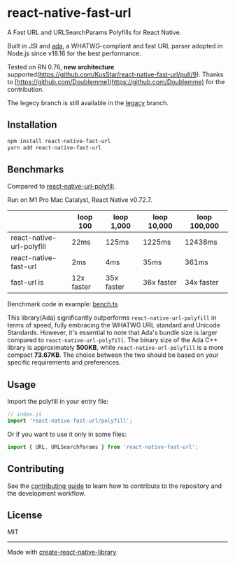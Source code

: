 # react-native-fast-url

A Fast URL and URLSearchParams Polyfills for React Native.

Built in JSI and [ada](https://github.com/ada-url/ada), a WHATWG-compliant and fast URL parser adopted in Node.js since v18.16 for the best performance.

Tested on RN 0.76, **new architecture** supported(https://github.com/KusStar/react-native-fast-url/pull/9). Thanks to [https://github.com/Doublemme](https://github.com/Doublemme) for the contribution.

The legecy branch is still available in the [legacy](https://github.com/KusStar/react-native-fast-url/tree/legacy) branch.

## Installation

```sh
npm install react-native-fast-url
yarn add react-native-fast-url
```

## Benchmarks

Compared to [react-native-url-polyfill](https://github.com/charpeni/react-native-url-polyfill/tree/main).

Run on M1 Pro Mac Catalyst, React Native v0.72.7.

|                           | loop 100        | loop 1,000       | loop 10,000      | loop 100,000     |
|---------------------------|------------|------------|------------|------------|
| react-native-url-polyfill | 22ms       | 125ms      | 1225ms     | 12438ms    |
| react-native-fast-url     | 2ms        | 4ms        | 35ms       | 361ms      |
| fast-url is               | 12x faster | 35x faster | 36x faster | 34x faster |

Benchmark code in example: [bench.ts](./example/src/bench.ts)

This library(Ada) significantly outperforms `react-native-url-polyfill` in terms of speed, fully embracing the WHATWG URL standard and Unicode Standards. However, it's essential to note that Ada's bundle size is larger compared to `react-native-url-polyfill`. The binary size of the Ada C++ library is approximately **500KB**, while `react-native-url-polyfill` is a more compact **73.67KB**. The choice between the two should be based on your specific requirements and preferences.

## Usage

Import the polyfill in your entry file:

```js
// index.js
import 'react-native-fast-url/polyfill';
```

Or if you want to use it only in some files:

```js
import { URL, URLSearchParams } from 'react-native-fast-url';
```

## Contributing

See the [contributing guide](CONTRIBUTING.md) to learn how to contribute to the repository and the development workflow.

## License

MIT

---

Made with [create-react-native-library](https://github.com/callstack/react-native-builder-bob)
